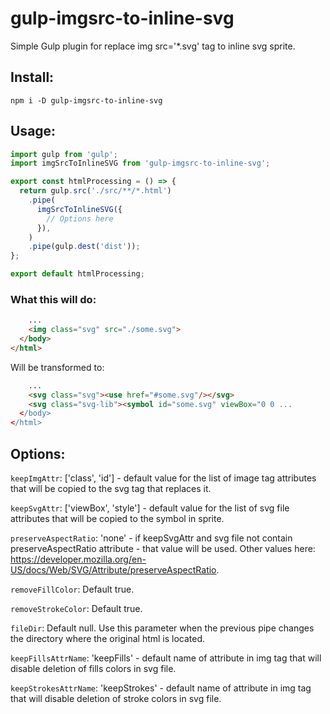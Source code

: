 # gulp-imgsrc-to-inline-svg

Simple Gulp plugin for replace img src='*.svg' tag to inline svg sprite.

## Install:

```shell
npm i -D gulp-imgsrc-to-inline-svg
```

## Usage:

```js
import gulp from 'gulp';
import imgSrcToInlineSVG from 'gulp-imgsrc-to-inline-svg';

export const htmlProcessing = () => {
  return gulp.src('./src/**/*.html')
    .pipe(
      imgSrcToInlineSVG({
        // Options here
      }),
    )
    .pipe(gulp.dest('dist'));
};

export default htmlProcessing;
```
### What this will do:
```html
    ...
    <img class="svg" src="./some.svg">
  </body>
</html>
```
Will be transformed to:
```html
    ...
    <svg class="svg"><use href="#some.svg"/></svg>
    <svg class="svg-lib"><symbol id="some.svg" viewBox="0 0 ...
  </body>
</html>
```

## Options:

`keepImgAttr`: ['class', 'id'] - default value for the list of image tag attributes that will be copied to the svg tag that replaces it.

`keepSvgAttr`: ['viewBox', 'style'] - default value for the list of svg file attributes that will be copied to the symbol in sprite.

`preserveAspectRatio`: 'none' - if keepSvgAttr and svg file not contain preserveAspectRatio attribute - that value will be used. Other values here: https://developer.mozilla.org/en-US/docs/Web/SVG/Attribute/preserveAspectRatio.

`removeFillColor`: Default true.

`removeStrokeColor`: Default true.

`fileDir`: Default null. Use this parameter when the previous pipe changes the directory where the original html is located.

`keepFillsAttrName`: 'keepFills' - default name of attribute in img tag that will disable deletion of fills colors in svg file.

`keepStrokesAttrName`: 'keepStrokes' - default name of attribute in img tag that will disable deletion of stroke colors in svg file.

